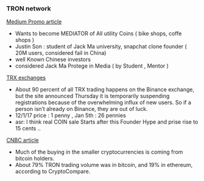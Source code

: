 ### TRON network

[Medium Promo article](https://medium.com/@theprodigiez/tron-trx-coin-actual-potential-or-just-another-shill-coin-i-offer-a-perspective-5b13bd280d1)
+ Wants to become MEDIATOR of All utility Coins ( bike shops, coffe shops )
+ Justin Son : student of Jack Ma university, snapchat clone founder ( 20M users, considered fail in China)
+ well Known Chinese investors
+ considered Jack Ma Protege in Media ( by Student , Mentor )

[TRX exchanges](https://www.inverse.com/article/39961-tron-trx-cryptocurrency-ripple-bitcoin)
+ About 90 percent of all TRX trading happens on the Binance exchange, but the site announced Thursday it is temporarily suspending registrations because of the overwhelming influx of new users. So if a person isn’t already on Binance, they are out of luck.
+ 12/1/17 price : 1 penny , Jan 5th : 26 pennies
+ asr: I think real COIN sale Starts after this Founder Hype and prise rise to 15 cents ..

[CNBC article](https://www.cnbc.com/2018/01/04/another-tiny-digital-coin-leaps-into-the-top-10-cryptocurrencies.html)
+ Much of the buying in the smaller cryptocurrencies is coming from bitcoin holders. 
+ About 79% TRON trading volume was in bitcoin, and 19% in ethereum, according to CryptoCompare.
